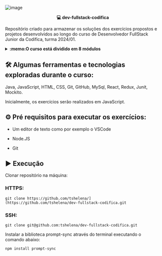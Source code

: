 ![image](https://github.com/tshelena/dev-fullstack-codifica/assets/54648687/72144038-c7b1-4226-a45a-05e327e18439)


<p align="center">
    <b>💻 dev-fullstack-codifica</b>
</p>

Repositório criado para armazenar os soluções dos exercícios propostos e projetos desenvolvidos ao longo do curso de Desenvolvedor FullStack Junior da Codifica, turma 2024/01.


<details>
  <summary><strong>:memo:O curso está dividido em 8 módulos</strong></summary><br />

Módulo 1 - Introdução à Lógica de Programação

Módulo 2 - Introdução ao Controle de Versão com Git e Github

Módulo 3 - Fundamentos do Desenvolvimento Front-end

Módulo 4 - Desenvolvendo Front-end com ReactJS

Módulo 5 - Introdução à Linguagem Java

Módulo 6 - Fundamentos de Bancos de Dados Relacionais 

Módulo 7 - Desenvolvimento de API’s Rest com Spring Boot

Módulo 8 - Laboratório de Projeto Final
</details>

<h2> 🛠️ Algumas ferramentas e tecnologias exploradas durante o curso:</h2>

Java, JavaScript, HTML, CSS, Git, GitHub, MySql, React, Redux, Junit, Mockito.


Inicialmente, os exercícios serão realizados em JavaScript.

<h2> ⚙️ Pré requisitos para executar os exercícios: </h2>

- Um editor de texto como por exemplo o VSCode

- Node.JS

- Git


<h2>▶️ Execução</h2> 

Clonar repositório na máquina:


### HTTPS:
`git clone https://github.com/tshelena/](https://github.com/tshelena/dev-fullstack-codifica.git`

### SSH:
`git clone git@github.com:tshelena/dev-fullstack-codifica.git`

Instalar a biblioteca prompt-sync através do terminal executando o comando abaixo:

`npm install prompt-sync`


